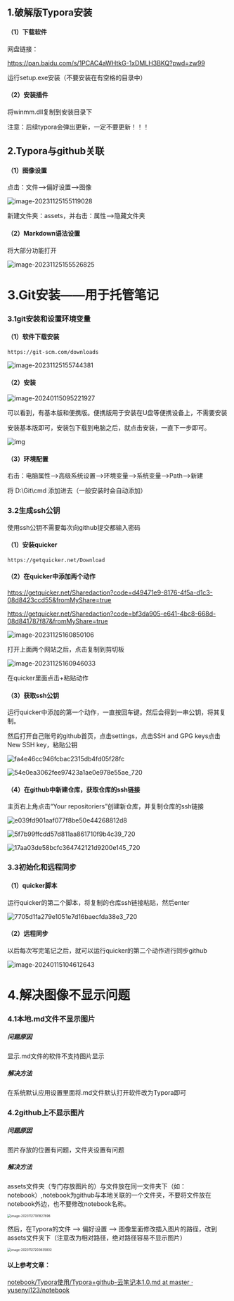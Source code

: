 ## 1.破解版Typora安装

#### （1）下载软件

网盘链接：

https://pan.baidu.com/s/1PCAC4aWHtkG-1xDMLH3BKQ?pwd=zw99

运行setup.exe安装（不要安装在有空格的目录中）

#### （2）安装插件

将winmm.dll复制到安装目录下

注意：后续typora会弹出更新，一定不要更新！！！

## 2.Typora与github关联

#### （1）图像设置

点击：文件-->偏好设置-->图像

![image-20231125155119028](../assets/image-20231125155119028.png)

 新建文件夹：assets，并右击：属性-->隐藏文件夹

#### （2）Markdown语法设置

将大部分功能打开

![image-20231125155526825](../assets/image-20231125155526825.png)

# 3.Git安装——用于托管笔记

### 3.1git安装和设置环境变量

#### （1）软件下载安装

```
https://git-scm.com/downloads
```

![image-20231125155744381](../assets/image-20231125155744381.png)

#### （2）安装

![image-20240115095221927](assets/image-20240115095221927.png)

可以看到，有基本版和便携版。便携版用于安装在U盘等便携设备上，不需要安装

安装基本版即可，安装包下载到电脑之后，就点击安装，一直下一步即可。

![img](assets/v2-aaaa44474c3317d8fc257200b23e8672_720w.webp)

#### （3）环境配置

右击：电脑属性-->高级系统设置-->环境变量-->系统变量-->Path-->新建

将  D:\Git\cmd  添加进去（一般安装时会自动添加）

### 3.2生成ssh公钥

使用ssh公钥不需要每次向github提交都输入密码

#### （1）安装quicker

```
https://getquicker.net/Download
```



#### （2）在quicker中添加两个动作

https://getquicker.net/Sharedaction?code=d49471e9-8176-4f5a-d1c3-08d8423ccd55&fromMyShare=true

https://getquicker.net/Sharedaction?code=bf3da905-e641-4bc8-668d-08d841787f87&fromMyShare=true

![image-20231125160850106](../assets/image-20231125160850106.png)

打开上面两个网站之后，点击复制到剪切板

![image-20231125160946033](../assets/image-20231125160946033.png)



在quicker里面点击+粘贴动作

#### （3）获取ssh公钥

运行quicker中添加的第一个动作，一直按回车键。然后会得到一串公钥，将其复制。

然后打开自己账号的github首页，点击settings，点击SSH and GPG keys点击New SSH key，粘贴公钥

![fa4e46cc946fcbac2315db4fd05f28fc](assets/fa4e46cc946fcbac2315db4fd05f28fc.png)

![54e0ea3062fee97423a1ae0e978e55ae_720](assets/54e0ea3062fee97423a1ae0e978e55ae_720.png)

#### （4）在github中新建仓库，获取仓库的ssh链接

主页右上角点击“Your repositoriers”创建新仓库，并复制仓库的ssh链接

![e039fd901aaf077f8be50e44268812d8](assets/e039fd901aaf077f8be50e44268812d8.png)

![5f7b99ffcdd57d811aa861710f9b4c39_720](assets/5f7b99ffcdd57d811aa861710f9b4c39_720.png)

![17aa03de58bcfc364742121d9200e145_720](assets/17aa03de58bcfc364742121d9200e145_720.png)

### 3.3初始化和远程同步

#### （1）quicker脚本

运行quicker的第二个脚本，将复制的仓库ssh链接粘贴，然后enter

![7705d1fa279e1051e7d16baecfda38e3_720](assets/7705d1fa279e1051e7d16baecfda38e3_720.png)

#### （2）远程同步

以后每次写完笔记之后，就可以运行quicker的第二个动作进行同步github

![image-20240115104612643](assets/image-20240115104612643.png)

# 4.解决图像不显示问题

### 4.1本地.md文件不显示图片

##### 问题原因

显示.md文件的软件不支持图片显示

##### 解决方法

在系统默认应用设置里面将.md文件默认打开软件改为Typora即可

### 4.2github上不显示图片

##### 问题原因

图片存放的位置有问题，文件夹设置有问题

##### 解决方法

assets文件夹（专门存放图片的）与文件放在同一文件夹下（如：notebook）,notebook为github与本地关联的一个文件夹，不要将文件放在notebook外边，也不要修改notebook名称。

<img src="../assets/image-20231127191827896.png" alt="image-20231127191827896" style="zoom:50%;" />

然后，在Typora的文件 --> 偏好设置 --> 图像里面修改插入图片的路径，改到assets文件夹下（注意改为相对路径，绝对路径容易不显示图片）

<img src="assets/image-20231127203635832.png" alt="image-20231127203635832" style="zoom:50%;" />



#### 以上参考文章：

[notebook/Typora使用/Typora+github-云笔记本1.0.md at master · yusenyi123/notebook](https://github.com/yusenyi123/notebook/blob/master/Typora使用/Typora%2Bgithub-云笔记本1.0.md)

